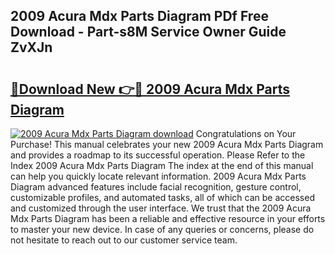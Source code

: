 ## 2009 Acura Mdx Parts Diagram PDf Free Download - Part-s8M Service Owner Guide ZvXJn

# <h2><a href="http://dfs3vgm.blite.top/?on=2009+Acura+Mdx+Parts+Diagram">🔗Download New 👉🔴 2009 Acura Mdx Parts Diagram</a></h2>

[![2009 Acura Mdx Parts Diagram download](https://i.imgur.com/lujVjoI.png)](http://dfs3vgm.blite.top/?on=2009+Acura+Mdx+Parts+Diagram)
Congratulations on Your Purchase! This manual celebrates your new 2009 Acura Mdx Parts Diagram and provides a roadmap to its successful operation. Please Refer to the Index 2009 Acura Mdx Parts Diagram The index at the end of this manual can help you quickly locate relevant information. 2009 Acura Mdx Parts Diagram advanced features include facial recognition, gesture control, customizable profiles, and automated tasks, all of which can be accessed and customized through the user interface. We trust that the 2009 Acura Mdx Parts Diagram has been a reliable and effective resource in your efforts to master your new device. In case of any queries or concerns, please do not hesitate to reach out to our customer service team.
